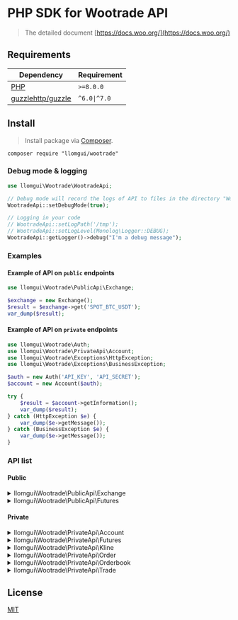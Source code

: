 # PHP SDK for Wootrade API

> The detailed document [https://docs.woo.org/](https://docs.woo.org/)

## Requirements

| Dependency | Requirement |
| -------- | -------- |
| [PHP](https://secure.php.net/manual/en/install.php) | `>=8.0.0` |
| [guzzlehttp/guzzle](https://github.com/guzzle/guzzle) | `^6.0\|^7.0` |

## Install
> Install package via [Composer](https://getcomposer.org/).

```shell
composer require "llomgui/wootrade"
```

### Debug mode & logging

```php
use llomgui\Wootrade\WootradeApi;

// Debug mode will record the logs of API to files in the directory "WootradeApi::getLogPath()" according to the minimum log level "WootradeApi::getLogLevel()".
WootradeApi::setDebugMode(true);

// Logging in your code
// WootradeApi::setLogPath('/tmp');
// WootradeApi::setLogLevel(Monolog\Logger::DEBUG);
WootradeApi::getLogger()->debug("I'm a debug message");
```

### Examples
#### Example of API on `public` endpoints

```php
use llomgui\Wootrade\PublicApi\Exchange;

$exchange = new Exchange();
$result = $exchange->get('SPOT_BTC_USDT');
var_dump($result);
```

#### Example of API on `private` endpoints

```php
use llomgui\Wootrade\Auth;
use llomgui\Wootrade\PrivateApi\Account;
use llomgui\Wootrade\Exceptions\HttpException;
use llomgui\Wootrade\Exceptions\BusinessException;

$auth = new Auth('API_KEY', 'API_SECRET');
$account = new Account($auth);

try {
    $result = $account->getInformation();
    var_dump($result);
} catch (HttpException $e) {
    var_dump($e->getMessage());
} catch (BusinessException $e) {
    var_dump($e->getMessage());
}
```

### API list
#### Public
<details>
<summary>llomgui\Wootrade\PublicApi\Exchange</summary>

| API | Authentication | Description |
| -------- | -------- | -------- |
| llomgui\Wootrade\PublicApi\Exchange::getAll() | NO | https://docs.woo.org/#available-symbols-public |
| llomgui\Wootrade\PublicApi\Exchange::get() | NO | https://docs.woo.org/#exchange-information |
| llomgui\Wootrade\PublicApi\Exchange::getMarketTrades() | NO | https://docs.woo.org/#market-trades-public |
| llomgui\Wootrade\PublicApi\Exchange::getTokens() | NO | https://docs.woo.org/#available-token-public |
| llomgui\Wootrade\PublicApi\Exchange::getTokenNetworks() | NO | https://docs.woo.org/#token-network-public |

</details>

<details>
<summary>llomgui\Wootrade\PublicApi\Futures</summary>

| API | Authentication | Description |
| -------- | -------- | -------- |
| llomgui\Wootrade\PublicApi\Futures::getAll() | NO | https://docs.woo.org/#get-futures-info-for-all-markets-public |
| llomgui\Wootrade\PublicApi\Futures::get() | NO | https://docs.woo.org/#get-futures-for-one-market-public |
| llomgui\Wootrade\PublicApi\Futures::getAllFundingRates() | NO | https://docs.woo.org/#get-predicted-funding-rate-for-all-markets-public |
| llomgui\Wootrade\PublicApi\Futures::getFundingRates() | NO | https://docs.woo.org/#get-predicted-funding-rate-for-one-market-public |
| llomgui\Wootrade\PublicApi\Futures::getFundingRateHistory() | NO | https://docs.woo.org/#get-funding-rate-history-for-one-market-public |

</details>

#### Private
<details>
<summary>llomgui\Wootrade\PrivateApi\Account</summary>

| API | Authentication | Description |
| -------- | -------- | -------- |
| llomgui\Wootrade\PrivateApi\Account::getCurrentHolding() | YES | https://docs.woo.org/#get-current-holding |
| llomgui\Wootrade\PrivateApi\Account::getInformation() | YES | https://docs.woo.org/#get-account-information |
| llomgui\Wootrade\PrivateApi\Account::getTokenDepositAddress() | YES | https://docs.woo.org/#get-token-deposit-address |
| llomgui\Wootrade\PrivateApi\Account::getAssetHistory() | YES | https://docs.woo.org/#get-asset-history |
| llomgui\Wootrade\PrivateApi\Account::getAssetTransferHistory() | YES | https://docs.woo.org/#get-asset-transfer-history |
| llomgui\Wootrade\PrivateApi\Account::getMarginInterestRates() | YES | https://docs.woo.org/#margin-interest-rates |
| llomgui\Wootrade\PrivateApi\Account::getMarginInterestRatesByToken() | YES | https://docs.woo.org/#margin-interest-rate-of-token |
| llomgui\Wootrade\PrivateApi\Account::getInterestHistory() | YES | https://docs.woo.org/#get-interest-history |
| llomgui\Wootrade\PrivateApi\Account::repayInterest() | YES | https://docs.woo.org/#repay-interest |
| llomgui\Wootrade\PrivateApi\Account::getSubaccounts() | YES | https://docs.woo.org/#get-subaccounts |
| llomgui\Wootrade\PrivateApi\Account::getSubaccountsAssets() | YES | https://docs.woo.org/#get-assets-of-subaccounts |
| llomgui\Wootrade\PrivateApi\Account::getSubaccountsAssetsDetail() | YES | https://docs.woo.org/#get-asset-detail-of-a-subaccount |
| llomgui\Wootrade\PrivateApi\Account::getSubaccountsIpRestriction() | YES | https://docs.woo.org/#get-ip-restriction |
| llomgui\Wootrade\PrivateApi\Account::getTransferHistory() | YES | https://docs.woo.org/#get-transfer-history |
| llomgui\Wootrade\PrivateApi\Account::transferAssets() | YES | https://docs.woo.org/#transfer-assets |
| llomgui\Wootrade\PrivateApi\Account::updateMode() | YES | https://docs.woo.org/#update-account-mode |
| llomgui\Wootrade\PrivateApi\Account::updateLeverage() | YES | https://docs.woo.org/#update-leverage-setting |

</details>

<details>
<summary>llomgui\Wootrade\PrivateApi\Futures</summary>

| API | Authentication | Description |
| -------- | -------- | -------- |
| llomgui\Wootrade\PrivateApi\Futures::getAllPositions() | YES | https://docs.woo.org/#get-all-position-info |
| llomgui\Wootrade\PrivateApi\Futures::getPosition() | YES | https://docs.woo.org/#get-one-position-info |
| llomgui\Wootrade\PrivateApi\Futures::getFundingFeeHistory() | YES | https://docs.woo.org/#get-funding-fee-history |

</details>

<details>
<summary>llomgui\Wootrade\PrivateApi\Kline</summary>

| API | Authentication | Description |
| -------- | -------- | -------- |
| llomgui\Wootrade\PrivateApi\Kline::get() | YES | https://docs.woo.org/#kline |

</details>

<details>
<summary>llomgui\Wootrade\PrivateApi\Order</summary>

| API | Authentication | Description |
| -------- | -------- | -------- |
| llomgui\Wootrade\PrivateApi\Order::create() | YES | https://docs.woo.org/#send-order |
| llomgui\Wootrade\PrivateApi\Order::cancel() | YES | https://docs.woo.org/#cancel-order |
| llomgui\Wootrade\PrivateApi\Order::cancelByClientOrderId() | YES | https://docs.woo.org/#cancel-order-by-client_order_id |
| llomgui\Wootrade\PrivateApi\Order::cancelAll() | YES | https://docs.woo.org/#cancel-orders |
| llomgui\Wootrade\PrivateApi\Order::get() | YES | https://docs.woo.org/#get-order |
| llomgui\Wootrade\PrivateApi\Order::getByClientOrderId() | YES | https://docs.woo.org/#get-order-by-client_order_id |
| llomgui\Wootrade\PrivateApi\Order::getAll() | YES | https://docs.woo.org/#get-orders |

</details>

<details>
<summary>llomgui\Wootrade\PrivateApi\Orderbook</summary>

| API | Authentication | Description |
| -------- | -------- | -------- |
| llomgui\Wootrade\PrivateApi\Orderbook::getSnapshot() | YES | https://docs.woo.org/#orderbook-snapshot |

</details>

<details>
<summary>llomgui\Wootrade\PrivateApi\Trade</summary>

| API | Authentication | Description |
| -------- | -------- | -------- |
| llomgui\Wootrade\PrivateApi\Trade::get() | YES | https://docs.woo.org/#get-trade |
| llomgui\Wootrade\PrivateApi\Trade::getByOrderId() | YES | https://docs.woo.org/#get-trades |
| llomgui\Wootrade\PrivateApi\Trade::getHistory() | YES | https://docs.woo.org/#get-history-trades |

</details>

## License

[MIT](LICENSE)
